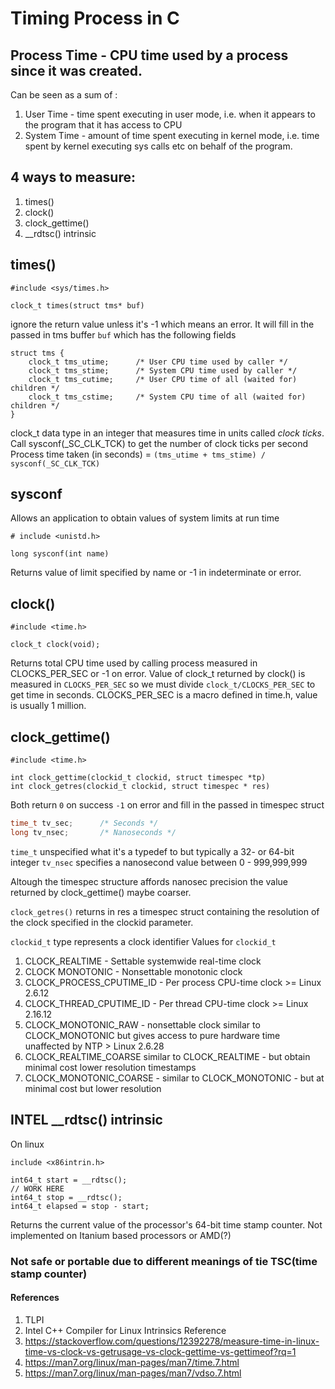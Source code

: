 # Timing Process in C


## Process Time - CPU time used by a process since it was created. 
Can be seen as a sum of :
1. User Time - time spent executing in user mode, i.e. when it appears to the program that it has access to CPU  
2. System Time - amount of time spent executing in kernel mode, i.e. time spent by kernel executing sys calls etc on behalf of the program.


## 4 ways to measure:
1. times()
2. clock()
3. clock_gettime()
4. __rdtsc() intrinsic

## times()

```
#include <sys/times.h>

clock_t times(struct tms* buf)
```
ignore the return value unless it's -1 which means an error. It will fill in the passed in tms buffer ```buf``` which has the following fields

```
struct tms {
    clock_t tms_utime;      /* User CPU time used by caller */
    clock_t tms_stime;      /* System CPU time used by caller */
    clock_t tms_cutime;     /* User CPU time of all (waited for) children */
    clock_t tms_cstime;     /* System CPU time of all (waited for) children */
}
```
clock_t data type in an integer that measures time in units called *clock ticks*. Call sysconf(_SC_CLK_TCK) to get the number of clock ticks per second
Process time taken (in seconds) = ```(tms_utime + tms_stime) / sysconf(_SC_CLK_TCK) ```

## sysconf
Allows an application to obtain values of system limits at run time
```
# include <unistd.h>

long sysconf(int name)
```
Returns value of limit specified by name or -1 in indeterminate or error.


## clock()

```
#include <time.h>

clock_t clock(void);
```
Returns total CPU time used by calling process measured in CLOCKS_PER_SEC or -1 on error.
Value of clock_t returned by clock() is measured in ```CLOCKS_PER_SEC``` so we must divide ```clock_t/CLOCKS_PER_SEC``` to get time in seconds.
CLOCKS_PER_SEC is a macro defined in time.h, value is usually 1 million. 

## clock_gettime()
```
#include <time.h>

int clock_gettime(clockid_t clockid, struct timespec *tp)
int clock_getres(clockid_t clockid, struct timespec * res)
```
Both return ```0``` on success ```-1``` on error and fill in the passed in timespec struct

```c
time_t tv_sec;      /* Seconds */
long tv_nsec;       /* Nanoseconds */
```
```time_t``` unspecified what it's a typedef to but typically a 32- or 64-bit integer
```tv_nsec``` specifies a nanosecond value between 0 - 999,999,999

Altough the timespec structure affords nanosec precision the value returned by clock_gettime() maybe coarser.

```clock_getres()``` returns in res a timespec struct containing the resolution of the clock specified in the clockid parameter.

``` clockid_t ``` type represents a clock identifier
Values for ```clockid_t```
1. CLOCK_REALTIME - Settable systemwide real-time clock
2. CLOCK MONOTONIC - Nonsettable monotonic clock
3. CLOCK_PROCESS_CPUTIME_ID - Per process CPU-time clock >= Linux 2.6.12
4. CLOCK_THREAD_CPUTIME_ID - Per thread CPU-time clock >= Linux 2.16.12
5. CLOCK_MONOTONIC_RAW - nonsettable clock similar to CLOCK_MONOTONIC  but gives access to pure hardware time unaffected by NTP > Linux 2.6.28
6. CLOCK_REALTIME_COARSE  similar to CLOCK_REALTIME - but obtain minimal cost lower resolution timestamps
7. CLOCK_MONOTONIC_COARSE - similar to CLOCK_MONOTONIC - but at minimal cost but lower resolution

## INTEL __rdtsc() intrinsic
On linux
```
include <x86intrin.h>

int64_t start = __rdtsc();
// WORK HERE
int64_t stop = __rdtsc();
int64_t elapsed = stop - start;
```
Returns the current value of the processor's 64-bit time stamp counter. Not implemented on Itanium based processors or AMD(?)

### Not safe or portable due to different meanings of tie TSC(time stamp counter)

#### References
1. TLPI
2. Intel C++ Compiler for Linux Intrinsics Reference
3. https://stackoverflow.com/questions/12392278/measure-time-in-linux-time-vs-clock-vs-getrusage-vs-clock-gettime-vs-gettimeof?rq=1
4. https://man7.org/linux/man-pages/man7/time.7.html
5. https://man7.org/linux/man-pages/man7/vdso.7.html
